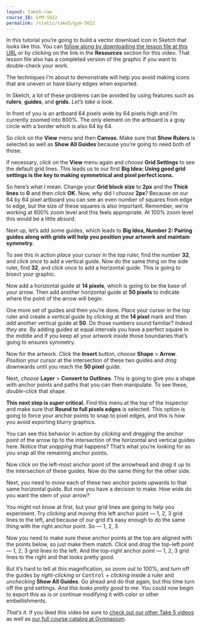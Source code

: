 ```yaml
---
layout: take5-raw
course_ID: GYM-5022
permalink: /static/take5/gym-5022
---
```


In this tutorial you’re going to build a vector download icon in Sketch that looks like this. You can [follow along by downloading the lesson file at this URL][1] or by clicking on the link in the **Resources** section for this video. That lesson file also has a completed version of the graphic if you want to double-check your work.

The techniques I’m about to demonstrate will help you avoid making icons that are uneven or have blurry edges when exported.

In Sketch, a lot of these problems can be avoided by using features such as **rulers**, **guides**, and **grids**. *Let’s take a look.*

In front of you is an artboard 64 pixels wide by 64 pixels high and I’m currently zoomed into 800%. The only element on the artboard is a gray circle with a border which is also 64 by 64.

So *click* on the **View** menu and then **Canvas**. Make sure that **Show Rulers** is selected as well as **Show All Guides** because you’re going to need both of those.

If necessary, *click* on the **View** menu again and *choose* **Grid Settings** to see the default grid lines. This leads us to our first **Big Idea: Using good grid settings is the key to making symmetrical and pixel perfect icons.**

So here’s what I mean. Change your **Grid block size** to **2px** and the **Thick lines** to **0** and then *click* **OK**. Now, why did I *choose* **2px**? Because on our 64 by 64 pixel artboard you can see an even number of squares from edge to edge, but the size of these squares is also important. Remember, we’re working at 800% zoom level and this feels appropriate. At 100% zoom level this would be a little absurd.

Next up, let’s add some guides, which leads to **Big Idea, Number 2: Pairing guides along with grids will help you position your artwork and maintain symmetry.**

To see this in action *place* your cursor in the top ruler, find the number **32**, and *click once* to add a vertical guide. Now do the same thing on the side ruler, find **32**, and *click once* to add a horizontal guide. This is going to bisect your graphic.

Now add a horizontal guide at **14 pixels**, which is going to be the base of your arrow. Then add another horizontal guide at **50 pixels** to indicate where the point of the arrow will begin.

One more set of guides and then you’re done. *Place* your cursor in the top ruler and create a vertical guide by *clicking* at the **14 pixel** mark and then *add* another vertical guide at **50**. Do those numbers sound familiar? *Indeed they are.* By adding guides at equal intervals you have a perfect square in the middle and if you keep all your artwork inside those boundaries that’s going to ensures symmetry.

Now for the artwork. *Click* the **Insert** button, *choose* **Shape** > **Arrow**. *Position* your cursor at the intersection of these two guides and *drag* downwards until you reach the **50 pixel** guide.

Next, *choose* **Layer** > **Convert to Outlines**. This is going to give you a shape with anchor points and paths that you can then manipulate. To see these, *double-click* that shape.

**This next step is *super* critical.** Find this menu at the top of the inspector and make sure that **Round to full pixels edges** is selected. This option is going to force your anchor points to snap to pixel edges, and this is how you avoid exporting blurry graphics.

You can see this behavior in action by *clicking* and *dragging* the anchor point of the arrow tip to the intersection of the horizontal and vertical guides here. Notice that *snapping* that happens? That’s what you’re looking for as you snap all the remaining anchor points.

Now *click* on the left-most anchor point of the arrowhead and *drag* it up to the intersection of these guides. Now do the same thing for the other side.

Next, you need to *move* each of these two anchor points upwards to that same horizontal guide. But now you have a decision to make. How wide do you want the stem of your arrow?

You might not know at first, but your grid lines are going to help you experiment. Try *clicking* and *moving* this left anchor point — 1, 2, 3 grid lines to the left, and because of our grid it’s easy enough to do the same thing with the right anchor point. So — 1, 2, 3.

Now you need to make sure these anchor points at the top are aligned with the points below, so just make them match. *Click* and *drag* the top-left point — 1, 2, 3 grid lines to the left. And the top-right anchor point — 1, 2, 3 grid lines to the right and that looks pretty good.

But it’s hard to tell at this magnification, so zoom out to 100%, and turn off the guides by *right-clicking* or <kbd>Control</kbd> + *clicking* inside a ruler and *unchecking* **Show All Guides**. Go ahead and do that again, but this time turn off the grid settings. *And this looks pretty good to me.* You could now begin to export this as is or continue modifying it with color or other embellishments.

*That’s it.* If you liked this video be sure to [check out our other Take 5 videos][2] as well as [our full course catalog at Gymnasium][3].

[1]: https://gymnasium.github.io/take5/gym-5022.zip
[2]: https://thegymnasium.com/take5
[3]: https://thegymnasium.com/courses
